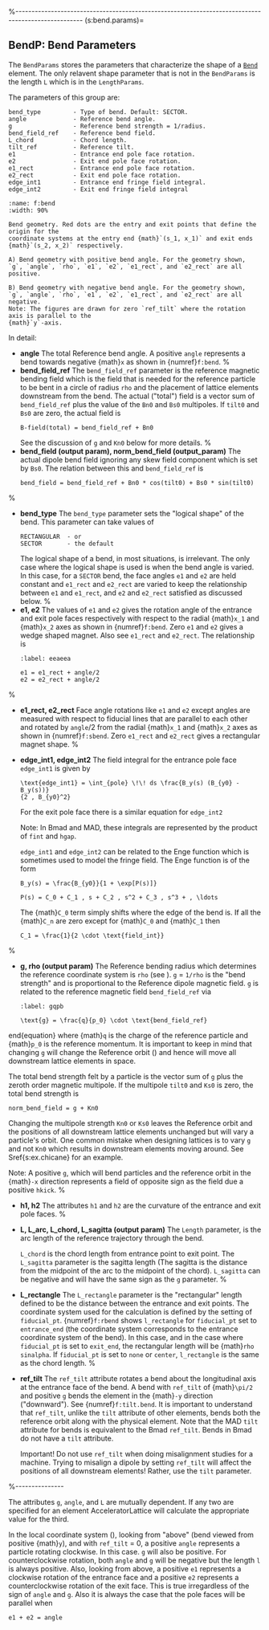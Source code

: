 %---------------------------------------------------------------------------------------------------
(s:bend.params)=
## BendP: Bend Parameters

The `BendParams` stores the parameters that characterize the shape of a [`Bend`](#s:bend) element. 
The only relavent shape parameter that is not in the `BendParams` is the
length `L` which is in the `LengthParams`.

The parameters of this group are:
```{code} yaml
bend_type         - Type of bend. Default: SECTOR.
angle             - Reference bend angle.
g                 - Reference bend strength = 1/radius.
bend_field_ref    - Reference bend field.
L_chord           - Chord length.
tilt_ref          - Reference tilt.
e1                - Entrance end pole face rotation.
e2                - Exit end pole face rotation.
e1_rect           - Entrance end pole face rotation.
e2_rect           - Exit end pole face rotation.
edge_int1         - Entrance end fringe field integral.
edge_int2         - Exit end fringe field integral
```

```{figure} figures/bend.svg
:name: f:bend
:width: 90%
 
Bend geometry. Red dots are the entry and exit points that define the origin for the
coordinate systems at the entry end {math}`(s_1, x_1)` and exit ends {math}`(s_2, x_2)` respectively.

A) Bend geometry with positive bend angle. For the geometry shown,
`g`, `angle`, `rho`, `e1`, `e2`, `e1_rect`, and `e2_rect` are all positive.

B) Bend geometry with negative bend angle. For the geometry shown,
`g`, `angle`, `rho`, `e1`, `e2`, `e1_rect`, and `e2_rect` are all negative.
Note: The figures are drawn for zero `ref_tilt` where the rotation axis is parallel to the
{math}`y`-axis.
```

In detail:
- **angle**
The total Reference bend angle. A positive `angle` represents a
bend towards negative {math}`x` as shown in {numref}`f:bend`.
%
- **bend_field_ref**
The `bend_field_ref` parameter is the reference magnetic bending field which is the field
that is needed for the reference particle to be bent in a circle of radius `rho`
and the placement of lattice elements downstream from the bend. The actual ("total") field is
a vector sum of
`bend_field_ref` plus the value of the `Bn0`  and `Bs0` multipoles. If `tilt0` and `Bs0`
are zero, the actual field is
  ```{code} yaml
  B-field(total) = bend_field_ref + Bn0
  ```
  See the discussion of `g` and `Kn0` below for more details.
%
- **bend_field (output param), norm_bend_field (output_param)**
The actual dipole bend field ignoring any skew field component which is set by `Bs0`.
The relation between this and `bend_field_ref` is
  ```{code} yaml
  bend_field = bend_field_ref + Bn0 * cos(tilt0) + Bs0 * sin(tilt0)
  ```
%
- **bend_type**
The `bend_type` parameter sets the "logical shape" of the bend.
This parameter can take values of
  ```{code} yaml
  RECTANGULAR  - or
  SECTOR       - the default
  ```
  The logical shape of a bend, in most situations, is irrelevant.
  The only case where the logical shape is used is when the bend angle is varied.
  In this case, for a `SECTOR` bend, the face angles `e1` and `e2` are
  held constant and `e1_rect` and `e2_rect` are varied to keep the relationship
  between `e1` and `e1_rect`, and `e2` and `e2_rect` satisfied as discussed below.
%
- **e1, e2**
The values of `e1` and `e2` gives the rotation angle of the entrance and exit pole faces
respectively with respect to the radial {math}`x_1` and {math}`x_2` axes as shown in {numref}`f:bend`.
Zero `e1` and `e2` gives a wedge shaped magnet.
Also see `e1_rect` and `e2_rect`. The relationship is
  ```{code} python
  :label: eeaeea

  e1 = e1_rect + angle/2 
  e2 = e2_rect + angle/2
  ```
%
- **e1_rect, e2_rect**
Face angle rotations like `e1` and `e2` except angles are measured with respect to
fiducial lines that are parallel to each other and rotated by `angle`/2 from the radial
{math}`x_1` and {math}`x_2` axes as shown in {numref}`f:sbend`.
Zero `e1_rect` and `e2_rect` gives a rectangular magnet shape.
%
- **edge_int1, edge_int2**
The field integral for the entrance pole face `edge_int1` is given by
  ```{math}
  \text{edge_int1} = \int_{pole} \!\! ds \frac{B_y(s) (B_{y0} - B_y(s))}
  {2 , B_{y0}^2}
  ```
  For the exit pole face there is a similar equation for `edge_int2`

  Note: In Bmad and MAD, these integrals are represented by the product of `fint` and `hgap`.

  `edge_int1` and `edge_int2` can be related to the Enge function which is sometimes used to model the
  fringe field. The Enge function is of the form
  ```{math}
  B_y(s) = \frac{B_{y0}}{1 + \exp[P(s)]}
  ```
  ```{math}
  P(s) = C_0 + C_1 , s + C_2 , s^2 + C_3 , s^3 + , \ldots
  ```
  The {math}`C_0` term simply shifts where the edge of the bend is. If all the {math}`C_n` are zero except for
  {math}`C_0` and {math}`C_1` then
  ```{math}
  C_1 = \frac{1}{2 \cdot \text{field_int}}
  ```
%
- **g, rho (output param)**
The Reference bending radius which determines the reference coordinate system is `rho` (see
[](#s:ref)). `g` = `1/rho` is the "bend strength" and is proportional to the Reference
dipole magnetic field. `g` is related to the reference magnetic field `bend_field_ref` via
  ```{math}
  :label: gqpb

  \text{g} = \frac{q}{p_0} \cdot \text{bend_field_ref}
end{equation}
where {math}`q` is the charge of the reference particle and {math}`p_0` is the reference momentum. It is
important to keep in mind that changing `g` will change the Reference orbit ([](#s:coords.3)) and
hence will move all downstream lattice elements in space.

  The total bend strength felt by a particle is the vector sum of `g` plus the zeroth order
magnetic multipole. If the multipole `tilt0` and `Ks0` is zero, the total bend strength is
  ```{code} yaml
  norm_bend_field = g + Kn0
  ```
  Changing the multipole strength `Kn0` or `Ks0` leaves the Reference orbit and the positions of
all downstream lattice elements
unchanged but will vary a particle's orbit. One common mistake when designing lattices is to vary
`g` and not `Kn0` which results in downstream elements moving around. See Sref{s:ex.chicane}
for an example.

  Note: A positive `g`, which will bend particles and the reference orbit in the {math}`-x` direction
represents a field of opposite sign as the field due a positive `hkick`.
%
- **h1, h2**
The attributes `h1` and `h2` are the curvature of the entrance and exit pole faces.
%
- **L, L_arc, L_chord, L_sagitta (output param)** 
The `Length` parameter, is the arc length of the reference trajectory through the bend.

  `L_chord` is the chord length from entrance point to exit point.
The `L_sagitta` parameter is the sagitta length (The sagitta is the distance
from the midpoint of the arc to the midpoint of the chord). `L_sagitta` can be negative and will have
the same sign as the `g` parameter.
%
- **L_rectangle**
The `L_rectangle` parameter is the "rectangular" length defined to be the distance between the
entrance and exit points. The coordinate system used for the calculation is defined by the setting
of `fiducial_pt`. {numref}`f:rbend` shows `l_rectangle` for `fiducial_pt` set to
`entrance_end` (the coordinate system corresponds to the entrance coordinate system of the bend).
In this case, and in the case where `fiducial_pt` is set to `exit_end`, the rectangular
length will be {math}`rho sinalpha`. If `fiducial_pt` is set to `none` or `center`,
`l_rectangle` is the same as the chord length.
%
- **ref_tilt**
The `ref_tilt` attribute rotates a bend about the longitudinal axis at the entrance face of the
bend. A bend with `ref_tilt` of {math}`\pi/2` and positive `g` bends the element in the {math}`-y`
direction ("downward"). See {numref}`f:tilt.bend`. It is important to understand that `ref_tilt`,
unlike the `tilt` attribute of other elements, bends both the reference orbit along with the
physical element. Note that the MAD `tilt` attribute for bends is equivalent to the Bmad
`ref_tilt`. Bends in Bmad do not have a `tilt` attribute.

  Important! Do not use `ref_tilt` when doing misalignment studies for a machine. Trying to misalign
a dipole by setting `ref_tilt` will affect the positions of all downstream elements! Rather, use the
`tilt` parameter.

%---------------

  The attributes `g`, `angle`, and `L` are mutually dependent. If any two are specified for
an element AcceleratorLattice will calculate the appropriate value for the third.

  In the local coordinate system ([](#s:ref)), looking from "above" (bend viewed from positive
{math}`y`), and with `ref_tilt` = 0, a positive `angle` represents a particle rotating clockwise. In
this case. `g` will also be positive. For counterclockwise rotation, both `angle` and `g`
will be negative but the length `l` is always positive. Also, looking from above, a positive
`e1` represents a clockwise rotation of the entrance face and a positive `e2` represents a
counterclockwise rotation of the exit face. This is true irregardless of the sign of `angle` and
`g`. Also it is always the case that the pole faces will be parallel when
  ```{code} yaml
  e1 + e2 = angle
  ```
